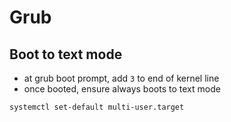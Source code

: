 # Grub

## Boot to text mode

- at grub boot prompt, add `3` to end of kernel line
- once booted, ensure always boots to text mode
````
systemctl set-default multi-user.target
````
